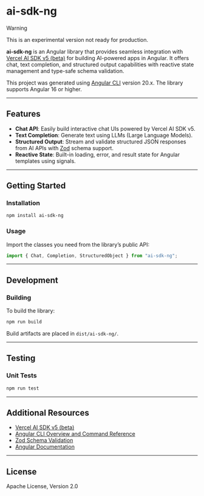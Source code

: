 # ai-sdk-ng

> [!WARNING]
> This is an experimental version not ready for production.

**ai-sdk-ng** is an Angular library that provides seamless integration with [Vercel AI SDK v5 (beta)](https://vercel.com/blog/vercel-ai-sdk-v5) for building AI-powered apps in Angular. It offers chat, text completion, and structured output capabilities with reactive state management and type-safe schema validation.

This project was generated using [Angular CLI](https://github.com/angular/angular-cli) version 20.x. The library supports Angular 16 or higher.

---

## Features

- **Chat API**: Easily build interactive chat UIs powered by Vercel AI SDK v5.
- **Text Completion**: Generate text using LLMs (Large Language Models).
- **Structured Output**: Stream and validate structured JSON responses from AI APIs with [Zod](https://zod.dev/) schema support.
- **Reactive State**: Built-in loading, error, and result state for Angular templates using signals.

---

## Getting Started

### Installation

```bash
npm install ai-sdk-ng
```

### Usage

Import the classes you need from the library’s public API:

```typescript
import { Chat, Completion, StructuredObject } from "ai-sdk-ng";
```

---

## Development

### Building

To build the library:

```bash
npm run build
```

Build artifacts are placed in `dist/ai-sdk-ng/`.

---

## Testing

### Unit Tests

```bash
npm run test
```

---

## Additional Resources

- [Vercel AI SDK v5 (beta)](https://vercel.com/blog/vercel-ai-sdk-v5)
- [Angular CLI Overview and Command Reference](https://angular.dev/tools/cli)
- [Zod Schema Validation](https://zod.dev)
- [Angular Documentation](https://angular.dev/)

---

## License

Apache License, Version 2.0
